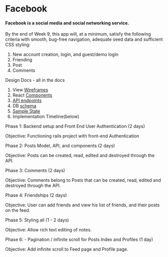 # Facebook

#### Facebook is a social media and social networking service.

By the end of Week 9, this app will, at a minimum, satisfy the following criteria with smooth, bug-free navigation, adequate seed data and sufficient CSS styling:

 1. New account creation, login, and guest/demo login
 3. Friending
 4. Post
 5. Comments

Design Docs - all in the docs

1. View [Wireframes](./docs/wireframes)
2. React [Components](./docs/react_components.md)
3. [API endpoints]('./docs/api_endpoints.md')
4. DB [schema]('./docs/schema.md')
5. [Sample State]('./docs/sample_state.md')
6. Implementation Timeline(below)

Phase 1: Backend setup and Front End User Authentication (2 days)

Objective: Functioning rails project with front-end Authentication

Phase 2: Posts Model, API, and components (2 days)

Objective: Posts can be created, read, edited and destroyed through the API.

Phase 3: Comments (2 days)

Objective: Comments belong to Posts that can be created, read, edited and destroyed through the API.

Phase 4: Friendships (2 days)

Objective: User can add friends and view his list of friends, and their posts on the feed.

Phase 5: Styling all (1 - 2 days)

Objective: Allow rich text editing of notes.

Phase 6: - Pagination / infinite scroll for Posts Index and Profiles
 (1 day)

Objective: Add infinite scroll to Feed page and Profile page.
